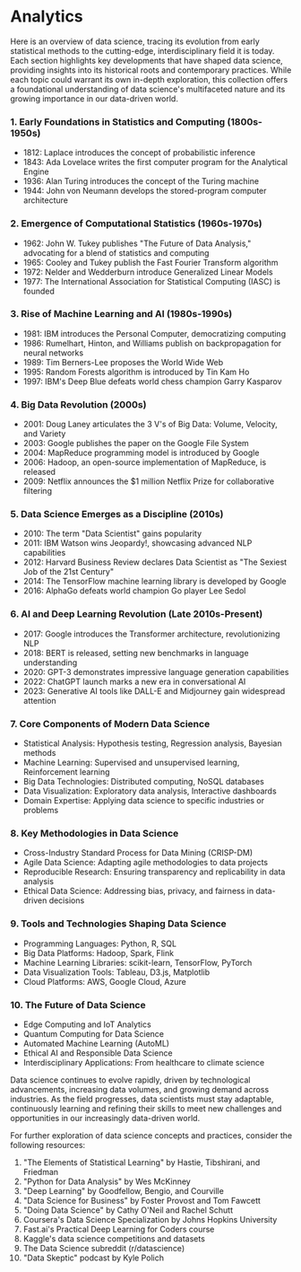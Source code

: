 # Analytics

Here is an overview of data science, tracing its evolution from early statistical methods to the cutting-edge, interdisciplinary field it is today. Each section highlights key developments that have shaped data science, providing insights into its historical roots and contemporary practices. While each topic could warrant its own in-depth exploration, this collection offers a foundational understanding of data science's multifaceted nature and its growing importance in our data-driven world.

### 1. Early Foundations in Statistics and Computing (1800s-1950s)

- 1812: Laplace introduces the concept of probabilistic inference
- 1843: Ada Lovelace writes the first computer program for the Analytical Engine
- 1936: Alan Turing introduces the concept of the Turing machine
- 1944: John von Neumann develops the stored-program computer architecture

### 2. Emergence of Computational Statistics (1960s-1970s)

- 1962: John W. Tukey publishes "The Future of Data Analysis," advocating for a blend of statistics and computing
- 1965: Cooley and Tukey publish the Fast Fourier Transform algorithm
- 1972: Nelder and Wedderburn introduce Generalized Linear Models
- 1977: The International Association for Statistical Computing (IASC) is founded

### 3. Rise of Machine Learning and AI (1980s-1990s)

- 1981: IBM introduces the Personal Computer, democratizing computing
- 1986: Rumelhart, Hinton, and Williams publish on backpropagation for neural networks
- 1989: Tim Berners-Lee proposes the World Wide Web
- 1995: Random Forests algorithm is introduced by Tin Kam Ho
- 1997: IBM's Deep Blue defeats world chess champion Garry Kasparov

### 4. Big Data Revolution (2000s)

- 2001: Doug Laney articulates the 3 V's of Big Data: Volume, Velocity, and Variety
- 2003: Google publishes the paper on the Google File System
- 2004: MapReduce programming model is introduced by Google
- 2006: Hadoop, an open-source implementation of MapReduce, is released
- 2009: Netflix announces the $1 million Netflix Prize for collaborative filtering

### 5. Data Science Emerges as a Discipline (2010s)

- 2010: The term "Data Scientist" gains popularity
- 2011: IBM Watson wins Jeopardy!, showcasing advanced NLP capabilities
- 2012: Harvard Business Review declares Data Scientist as "The Sexiest Job of the 21st Century"
- 2014: The TensorFlow machine learning library is developed by Google
- 2016: AlphaGo defeats world champion Go player Lee Sedol

### 6. AI and Deep Learning Revolution (Late 2010s-Present)

- 2017: Google introduces the Transformer architecture, revolutionizing NLP
- 2018: BERT is released, setting new benchmarks in language understanding
- 2020: GPT-3 demonstrates impressive language generation capabilities
- 2022: ChatGPT launch marks a new era in conversational AI
- 2023: Generative AI tools like DALL-E and Midjourney gain widespread attention

### 7. Core Components of Modern Data Science

- Statistical Analysis: Hypothesis testing, Regression analysis, Bayesian methods
- Machine Learning: Supervised and unsupervised learning, Reinforcement learning
- Big Data Technologies: Distributed computing, NoSQL databases
- Data Visualization: Exploratory data analysis, Interactive dashboards
- Domain Expertise: Applying data science to specific industries or problems

### 8. Key Methodologies in Data Science

- Cross-Industry Standard Process for Data Mining (CRISP-DM)
- Agile Data Science: Adapting agile methodologies to data projects
- Reproducible Research: Ensuring transparency and replicability in data analysis
- Ethical Data Science: Addressing bias, privacy, and fairness in data-driven decisions

### 9. Tools and Technologies Shaping Data Science

- Programming Languages: Python, R, SQL
- Big Data Platforms: Hadoop, Spark, Flink
- Machine Learning Libraries: scikit-learn, TensorFlow, PyTorch
- Data Visualization Tools: Tableau, D3.js, Matplotlib
- Cloud Platforms: AWS, Google Cloud, Azure

### 10. The Future of Data Science

- Edge Computing and IoT Analytics
- Quantum Computing for Data Science
- Automated Machine Learning (AutoML)
- Ethical AI and Responsible Data Science
- Interdisciplinary Applications: From healthcare to climate science

Data science continues to evolve rapidly, driven by technological advancements, increasing data volumes, and growing demand across industries. As the field progresses, data scientists must stay adaptable, continuously learning and refining their skills to meet new challenges and opportunities in our increasingly data-driven world.

For further exploration of data science concepts and practices, consider the following resources:

1. "The Elements of Statistical Learning" by Hastie, Tibshirani, and Friedman
2. "Python for Data Analysis" by Wes McKinney
3. "Deep Learning" by Goodfellow, Bengio, and Courville
4. "Data Science for Business" by Foster Provost and Tom Fawcett
5. "Doing Data Science" by Cathy O'Neil and Rachel Schutt
6. Coursera's Data Science Specialization by Johns Hopkins University
7. Fast.ai's Practical Deep Learning for Coders course
8. Kaggle's data science competitions and datasets
9. The Data Science subreddit (r/datascience)
10. "Data Skeptic" podcast by Kyle Polich